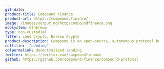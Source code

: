 ```yaml
---
git-date:
product-title: Compound Finance
product-url: https://compound.finance/
image: /images/output_md/httpscompoundfinance.png
ecosystem: ethereum
type: non-custodial
filter: Lend Crypto, Borrow Crypto
product-description: Compound is an open-source, autonomous protocol built for developers, enable algorithmic, efficient money markets on the Ethereum.
coltitle:  "Lending"
colpermalink: decentralized-lending
twitter: https://twitter.com/compoundfinance
github: https://github.com/compound-finance/compound-protocol
---
```

